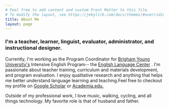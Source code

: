 ```yaml
---
# Feel free to add content and custom Front Matter to this file.
# To modify the layout, see https://jekyllrb.com/docs/themes/#overriding-theme-defaults
title: About Me
layout: page
---
```

### I'm a teacher, learner, linguist, evaluator, administrator, and instructional designer.

Currently, I'm working as the Program Coordinator for [Brigham Young University's](https://www.byu.edu) Intensive English Program-- the [English Language Center](https://elc.byu.edu) . I'm passionate about teacher training, curriculum and materials development, and program evaluation. I enjoy qualitative research and anything that helps me better understand language learning and teaching.Feel free to checkout my profile on [Google Scholar](https://scholar.google.com/citations?user=O8AfAxMAAAAJ&hl=en) or [Academia.edu.](https://byu.academia.edu/BenjaminMcMurry)

Outside of my professional work, I love music, walking, cycling, and all things technology. My favorite role is that of husband and father.